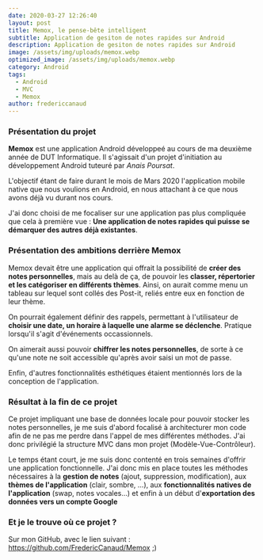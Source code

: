 ```yaml
---
date: 2020-03-27 12:26:40
layout: post
title: Memox, le pense-bête intelligent
subtitle: Application de gesiton de notes rapides sur Android
description: Application de gesiton de notes rapides sur Android
image: /assets/img/uploads/memox.webp
optimized_image: /assets/img/uploads/memox.webp
category: Android
tags:
  - Android
  - MVC
  - Memox
author: fredericcanaud
---
```


### Présentation du projet

**Memox** est une application Android développeé au cours de ma deuxième année de DUT Informatique. Il s'agissait d'un projet d'initiation au développement Android tuteuré par *Anais Poursat*.

L'objectif étant de faire durant le mois de Mars 2020 l'application mobile native que nous voulions en Android, en nous attachant à ce que nous avons déjà vu durant nos cours.

J'ai donc choisi de me focaliser sur une application pas plus compliquée que cela à première vue : **Une application de notes rapides qui puisse se démarquer des autres déjà existantes**.

### Présentation des ambitions derrière Memox

Memox devait être une application qui offrait la possibilité de **créer des notes personnelles**, mais au delà de ça, de pouvoir les **classer, répertorier et les catégoriser en différents thèmes**. Ainsi, on aurait comme menu un tableau sur lequel sont collés des Post-it, reliés entre eux en fonction de leur thème.

On pourrait également définir des rappels, permettant à l'utilisateur de **choisir une date, un horaire à laquelle une alarme se déclenche**. Pratique lorsqu'il s'agit d'événements occassionnels.

On aimerait aussi pouvoir **chiffrer les notes personnelles**, de sorte à ce qu'une note ne soit accessible qu'après avoir saisi un mot de passe.

Enfin, d'autres fonctionnalités esthétiques étaient mentionnés lors de la conception de l'application.

### Résultat à la fin de ce projet

Ce projet impliquant une base de données locale pour pouvoir stocker les notes personnelles, je me suis d'abord focalisé à architecturer mon code afin de ne pas me perdre dans l'appel de mes différentes méthodes. J'ai donc privilégié la structure MVC dans mon projet (Modèle-Vue-Contrôleur).

Le temps étant court, je me suis donc contenté en trois semaines d'offrir une application fonctionnelle. J'ai donc mis en place toutes les méthodes nécessaires à la **gestion de notes** (ajout, suppression, modification), aux **thèmes de l'application** (clair, sombre, ...), aux **fonctionnalités natives de l'application** (swap, notes vocales...) et enfin à un début d'**exportation des données vers un compte Google**

### Et je le trouve où ce projet ?

Sur mon GitHub, avec le lien suivant : <a href="https://github.com/FredericCanaud/Memox"> https://github.com/FredericCanaud/Memox </a> ;)
